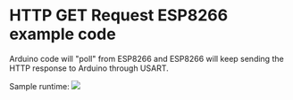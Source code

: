# HTTP GET Request ESP8266 example code
Arduino code will "poll" from ESP8266 and ESP8266 will keep sending the
HTTP response to Arduino through USART.

Sample runtime:
![](https://i.imgur.com/qdhBM03.png)